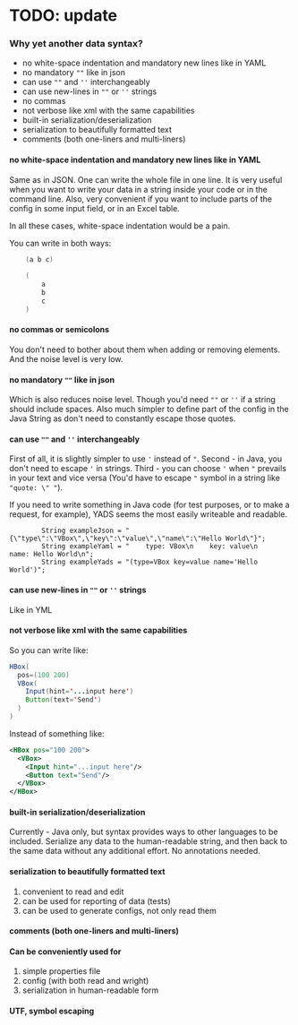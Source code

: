 # TODO: update

### Why yet another data syntax?

* no white-space indentation and mandatory new lines like in YAML
* no mandatory `""` like in json
* can use `""`  and `''` interchangeably
* can use new-lines in `""` or `''` strings
* no commas
* not verbose like xml with the same capabilities
* built-in serialization/deserialization
* serialization to beautifully formatted text
* comments (both one-liners and multi-liners)  

#### no white-space indentation and mandatory new lines like in YAML
Same as in JSON. One can write the whole file in one line. It is very useful when you want to write your data in a string inside your code or in the command line. Also, very convenient if you want to include parts of the config in some input field, or in an Excel table.

In all these cases, white-space indentation would be a pain.

You can write in both ways:
```Java
    (a b c)
    
    (
        a
        b
        c
    )
```

#### no commas or semicolons
  You don't need to bother about them when adding or removing elements.
  And the noise level is very low.

#### no mandatory `""` like in json
  Which is also reduces noise level.
  Though you'd need `""` or `''` if a string should include spaces.
  Also much simpler to define part of the config in the Java String as don't need to constantly escape those quotes.

#### can use `""`  and `''` interchangeably
  First of all, it is slightly simpler to use `'` instead of `"`. Second - in Java, you don't need to escape `'` in strings. Third - you can choose `'` when `"` prevails in your text and vice versa (You'd have to escape `"` symbol in a string like `"quote: \" "`).

If you need to write something in Java code (for test purposes, or to make a request, for example), YADS seems the most easily writeable and readable.
```  
        String exampleJson = "{\"type\":\"VBox\",\"key\":\"value\",\"name\":\"Hello World\"}";
        String exampleYaml = "    type: VBox\n    key: value\n    name: Hello World\n";
        String exampleYads = "(type=VBox key=value name='Hello World')";
```
  
#### can use new-lines in `""` or `''` strings
  Like in YML
#### not verbose like xml with the same capabilities
  So you can write like:
```Java
HBox(
  pos=(100 200)
  VBox(
    Input(hint='...input here')
    Button(text='Send')
  )
)
```
  Instead of something like:
```XML
<HBox pos="100 200">
  <VBox>
    <Input hint="...input here"/>
    <Button text="Send"/>
  </VBox>
</HBox>
```

#### built-in serialization/deserialization
  Currently - Java only, but syntax provides ways to other languages to be included.
  Serialize any data to the human-readable string, and then back to the same data without any additional effort.
  No annotations needed.
  
#### serialization to beautifully formatted text
  1. convenient to read and edit
  1. can be used for reporting of data (tests)
  1. can be used to generate configs, not only read them

#### comments (both one-liners and multi-liners)  

#### Can be conveniently used for
  1. simple properties file
  1. config (with both read and wright)
  1. serialization in human-readable form

#### UTF, symbol escaping


